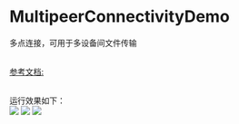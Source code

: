 # MultipeerConnectivityDemo
多点连接，可用于多设备间文件传输

<br>[参考文档:](http://www.appcoda.com/intro-ios-multipeer-connectivity-programming)

<br>运行效果如下： 
<br>![](https://raw.githubusercontent.com/youmyc/MultipeerConnectivityDemo/master/MultipeerConnectivityDemo/Images/IMG_1257.PNG)
![](https://raw.githubusercontent.com/youmyc/MultipeerConnectivityDemo/master/MultipeerConnectivityDemo/Images/IMG_1258.PNG)
![](https://raw.githubusercontent.com/youmyc/MultipeerConnectivityDemo/master/MultipeerConnectivityDemo/Images/IMG_1259.PNG)